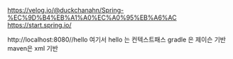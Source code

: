 https://velog.io/@duckchanahn/Spring-%EC%9D%B4%EB%A1%A0%EC%A0%95%EB%A6%AC
https://start.spring.io/

http://localhost:8080//hello
여기서 hello 는 컨텍스트패스
gradle 은 제이슨 기반
maven은 xml 기반
